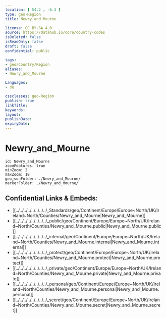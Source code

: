 ```yaml
---
location: [ 54.2 , -6.3 ] 
type: geo-Region
title: Newry_and_Mourne

license: CC BY-SA 4.0
source: https://datahub.io/core/country-codes
isDeleted: false
isReadOnly: false
draft: false
confidential: public

tags:
- geo/Country/Region
aliases:
- Newry_and_Mourne

Languages:
- de

cssclasses: geo-Region
publish: true
linkTitle: 
keywords: 
layout: 
publishDate: 
expiryDate: 
---
```


# Newry_and_Mourne

```leaflet
id: Newry_and_Mourne
zoomFeatures: true 
minZoom: 2 
maxZoom: 18
geojsonFolder: ./Newry_and_Mourne/
markerFolder: ./Newry_and_Mourne/
```


## Confidential Links & Embeds: 
- [[../../../../../../../../_Standards/geo/Continent/Europe/Europe~North/UK/Ireland~North/Counties/Newry_and_Mourne|Newry_and_Mourne]] 
- [[../../../../../../../../_public/geo/Continent/Europe/Europe~North/UK/Ireland~North/Counties/Newry_and_Mourne.public|Newry_and_Mourne.public]] 
- [[../../../../../../../../_internal/geo/Continent/Europe/Europe~North/UK/Ireland~North/Counties/Newry_and_Mourne.internal|Newry_and_Mourne.internal]] 
- [[../../../../../../../../_protect/geo/Continent/Europe/Europe~North/UK/Ireland~North/Counties/Newry_and_Mourne.protect|Newry_and_Mourne.protect]] 
- [[../../../../../../../../_private/geo/Continent/Europe/Europe~North/UK/Ireland~North/Counties/Newry_and_Mourne.private|Newry_and_Mourne.private]] 
- [[../../../../../../../../_personal/geo/Continent/Europe/Europe~North/UK/Ireland~North/Counties/Newry_and_Mourne.personal|Newry_and_Mourne.personal]] 
- [[../../../../../../../../_secret/geo/Continent/Europe/Europe~North/UK/Ireland~North/Counties/Newry_and_Mourne.secret|Newry_and_Mourne.secret]] 


